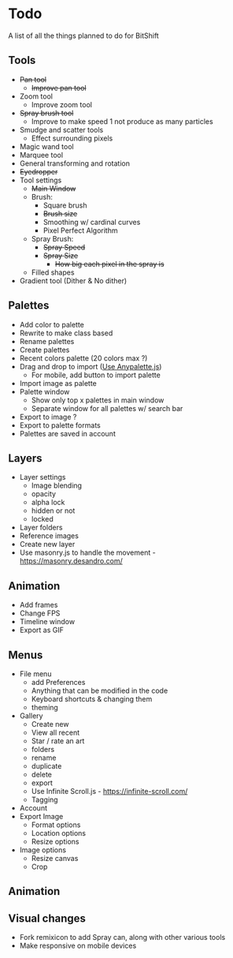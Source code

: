 # Todo
A list of all the things planned to do for BitShift

## Tools
- ~~Pan tool~~
  - ~~Improve pan tool~~
- Zoom tool
  - Improve zoom tool
- ~~Spray brush tool~~
  - Improve to make speed 1 not produce as many particles 
- Smudge and scatter tools
  - Effect surrounding pixels
- Magic wand tool
- Marquee tool
- General transforming and rotation
- ~~Eyedropper~~
- Tool settings
  - ~~Main Window~~
  - Brush:
    - Square brush
    - ~~Brush size~~
    - Smoothing w/ cardinal curves
    - Pixel Perfect Algorithm
  - Spray Brush: 
    - ~~Spray Speed~~
    - ~~Spray Size~~
      - ~~How big each pixel in the spray is~~
  - Filled shapes
- Gradient tool (Dither & No dither)

## Palettes
- Add color to palette
- Rewrite to make class based
- Rename palettes
- Create palettes
- Recent colors palette (20 colors max ?)
- Drag and drop to import ([Use Anypalette.js](https://1j01.github.io/anypalette.js/demo))
  - For mobile, add button to import palette
- Import image as palette
- Palette window 
  - Show only top x palettes in main window
  - Separate window for all palettes w/ search bar
- Export to image ?
- Export to palette formats
- Palettes are saved in account

## Layers
- Layer settings 
  - Image blending
  - opacity
  - alpha lock
  - hidden or not
  - locked
- Layer folders
- Reference images
- Create new layer
- Use masonry.js to handle the movement - https://masonry.desandro.com/ 

## Animation
- Add frames
- Change FPS
- Timeline window
- Export as GIF

## Menus
- File menu
  - add Preferences
  - Anything that can be modified in the code
  - Keyboard shortcuts & changing them
  - theming 
- Gallery
  - Create new
  - View all recent 
  - Star / rate an art
  - folders
  - rename 
  - duplicate
  - delete
  - export
  - Use Infinite Scroll.js - https://infinite-scroll.com/
  - Tagging
- Account 
- Export Image
  - Format options
  - Location options
  - Resize options
- Image options
  - Resize canvas
  - Crop

## Animation

## Visual changes 
- Fork remixicon to add Spray can, along with other various tools
- Make responsive on mobile devices